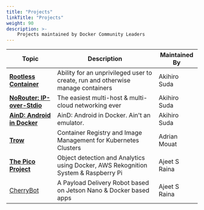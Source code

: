 ```yaml
---
title: "Projects"
linkTitle: "Projects"
weight: 90
description: >-
    Projects maintained by Docker Community Leaders
---
```


| Topic     | Description        |  Maintained By |
|-----------|-----------------|-----------------|
| [**Rootless Container**](https://rootlesscontaine.rs/) | Ability for an unprivileged user to create, run and otherwise manage containers | Akihiro Suda |
| [**NoRouter: IP-over-Stdio**](https://github.com/norouter/norouter ) | The easiest multi-host & multi-cloud networking ever | Akihiro Suda  |
| [**AinD: Android in Docker**](https://github.com/aind-containers/aind ) | AinD: Android in Docker. Ain't an emulator. | Akihiro Suda |
| [**Trow**](https://github.com/containersolutions/trow) | Container Registry and Image Management for Kubernetes Clusters | Adrian Mouat |
| [**The Pico Project**](https://github.com/collabnix/pico)   | Object detection and Analytics using Docker, AWS Rekognition System & Raspberry Pi       | Ajeet S Raina |
| [CherryBot](https://github.com/ajeetraina/cherrybot) | A Payload Delivery Robot based on Jetson Nano & Docker based apps | Ajeet S Raina |


